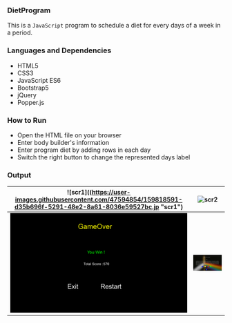 ### DietProgram

This is a `JavaScript` program to schedule a diet for every days of a week in a period.


### Languages and Dependencies
* HTML5
* CSS3
* JavaScript ES6
* Bootstrap5
* jQuery
* Popper.js


### How to Run

* Open the HTML file on your browser
* Enter body builder's information
* Enter program diet by adding rows in each day
* Switch the right button to change the represented days label

### Output

| ![scr1]((https://user-images.githubusercontent.com/47594854/159818591-d35b696f-5291-48e2-8a61-8036e59527bc.jp "scr1") | ![scr2](https://user-images.githubusercontent.com/47594854/159818594-3d50e46e-9824-40ea-ac6e-e0a1b9d5fc17.jpg "scr2") |
| ------------ | ------------ |
| ![scr4](https://github.com/kimiaf1998/Bubble-Shooter-Game/blob/master/screenshots/4.png "scr4") | ![scr3](https://github.com/kimiaf1998/Bubble-Shooter-Game/blob/master/screenshots/1.png "scr3") |
